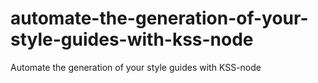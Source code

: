 automate-the-generation-of-your-style-guides-with-kss-node
==========================================================

Automate the generation of your style guides with KSS-node
